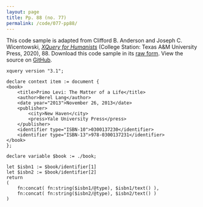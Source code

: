 ```yaml
---
layout: page
title: Pp. 88 (no. 77)
permalink: /code/077-pp88/
---
```


This code sample is adapted from Clifford B. Anderson and Joseph C. Wicentowski, 
[_XQuery for Humanists_](/) (College Station: Texas A&M University Press, 2020), 88. 
Download this code sample in its [raw form](/code/077-pp88/077-pp88.xq).
View the source on [GitHub](https://github.com/coding4humanists/xquery4humanists/blob/master/code/077-pp88/077-pp88.xq).

```xquery
xquery version "3.1";

declare context item := document {
<book>
    <title>Primo Levi: The Matter of a Life</title>
    <author>Berel Lang</author>
    <date year="2013">November 26, 2013</date>
    <publisher>
        <city>New Haven</city>
        <press>Yale University Press</press>
    </publisher>
    <identifier type="ISBN-10">0300137230</identifier>
    <identifier type="ISBN-13">978-0300137231</identifier>
</book>
};

declare variable $book := ./book;

let $isbn1 := $book/identifier[1]
let $isbn2 := $book/identifier[2]
return
(
    fn:concat( fn:string($isbn1/@type), $isbn1/text() ),
    fn:concat( fn:string($isbn2/@type), $isbn2/text() )
)
```  
